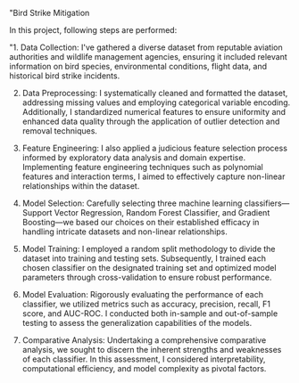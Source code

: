 "Bird Strike Mitigation

In this project, following steps are performed:

"1. Data Collection:
I've gathered a diverse dataset from reputable aviation authorities and wildlife management agencies, ensuring it included relevant information on bird species, environmental conditions, flight data, and historical bird strike incidents.

2. Data Preprocessing:
I systematically cleaned and formatted the dataset, addressing missing values and employing categorical variable encoding. 
Additionally, I standardized numerical features to ensure uniformity and enhanced data quality through the application of outlier detection and removal techniques.

3. Feature Engineering:
I also applied a judicious feature selection process informed by exploratory data analysis and domain expertise. 
Implementing feature engineering techniques such as polynomial features and interaction terms, I aimed to effectively capture non-linear relationships within the dataset.

4. Model Selection:
Carefully selecting three machine learning classifiers—Support Vector Regression, Random Forest Classifier, and Gradient Boosting—we based our choices on their established 
efficacy in handling intricate datasets and non-linear relationships.

5. Model Training:
I employed a random split methodology to divide the dataset into training and testing sets. 
Subsequently, I trained each chosen classifier on the designated training set and optimized model parameters through cross-validation to ensure robust performance.

6. Model Evaluation:
Rigorously evaluating the performance of each classifier, we utilized metrics such as accuracy, precision, recall, F1 score, and AUC-ROC. 
I conducted both in-sample and out-of-sample testing to assess the generalization capabilities of the models.

7. Comparative Analysis:
Undertaking a comprehensive comparative analysis, we sought to discern the inherent strengths and weaknesses of each classifier. 
In this assessment, I considered interpretability, computational efficiency, and model complexity as pivotal factors.
